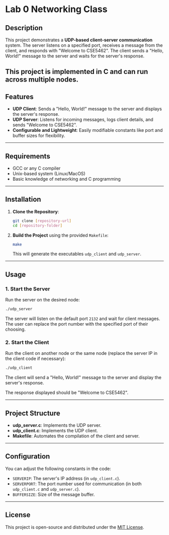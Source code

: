 
# Lab 0 Networking Class

## Description
This project demonstrates a **UDP-based client-server communication** system. The server listens on a specified port, receives a message from the client, and responds with "Welcome to CSE5462". The client sends a "Hello, World!" message to the server and waits for the server's response.

This project is implemented in C and can run across multiple nodes.
---

## Features
- **UDP Client**: Sends a "Hello, World!" message to the server and displays the server's response.
- **UDP Server**: Listens for incoming messages, logs client details, and sends "Welcome to CSE5462".
- **Configurable and Lightweight**: Easily modifiable constants like port and buffer sizes for flexibility.

---

## Requirements
- GCC or any C compiler
- Unix-based system (Linux/MacOS)
- Basic knowledge of networking and C programming

---

## Installation

1. **Clone the Repository**:
   ```bash
   git clone [repository-url]
   cd [repository-folder]
   ```

2. **Build the Project** using the provided `Makefile`:
   ```bash
   make
   ```
   This will generate the executables `udp_client` and `udp_server`.

---

## Usage

### 1. Start the Server
Run the server on the desired node:
```bash
./udp_server
```
The server will listen on the default port `2132` and wait for client messages. The user can replace the port number with the specified port of their choosing.

### 2. Start the Client
Run the client on another node or the same node (replace the server IP in the client code if necessary):
```bash
./udp_client
```
The client will send a "Hello, World!" message to the server and display the server's response.

The response displayed should be "Welcome to CSE5462".

---

## Project Structure

- **udp_server.c**: Implements the UDP server.
- **udp_client.c**: Implements the UDP client.
- **Makefile**: Automates the compilation of the client and server.

---

## Configuration

You can adjust the following constants in the code:
- `SERVERIP`: The server's IP address (in `udp_client.c`).
- `SERVERPORT`: The port number used for communication (in both `udp_client.c` and `udp_server.c`).
- `BUFFERSIZE`: Size of the message buffer.

---

## License
This project is open-source and distributed under the [MIT License](LICENSE).
